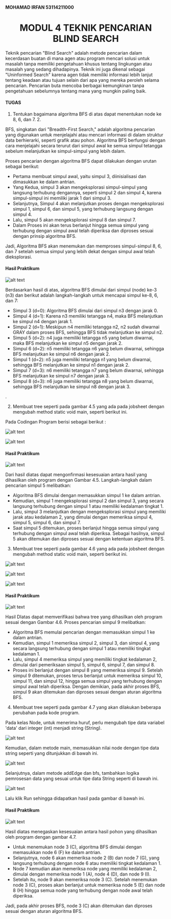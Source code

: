 #### MOHAMAD IRFAN 53114211000

<center><h1>MODUL 4 TEKNIK PENCARIAN BLIND SEARCH</h1></center>
Teknik pencarian "Blind Search" adalah metode pencarian dalam kecerdasan buatan di mana agen atau program mencari solusi untuk masalah tanpa memiliki pengetahuan khusus tentang lingkungan atau masalah yang sedang dihadapinya. Teknik ini juga dikenal sebagai "Uninformed Search" karena agen tidak memiliki informasi lebih lanjut tentang keadaan atau tujuan selain dari apa yang mereka peroleh selama pencarian. Pencarian buta mencoba berbagai kemungkinan tanpa pengetahuan sebelumnya tentang mana yang mungkin paling baik.

#### TUGAS
  1. Tentukan bagaimana algoritma BFS di atas dapat menentukan node ke 8, 6, dan 7. 2. 


BFS, singkatan dari "Breadth-First Search," adalah algoritma pencarian yang digunakan untuk menjelajahi atau mencari informasi di dalam struktur data berhierarki, seperti grafik atau pohon. Algoritma BFS berfungsi dengan cara menjelajahi secara terurut dari simpul awal ke semua simpul tetangga sebelum melanjutkan ke simpul-simpul yang lebih dalam.

Proses pencarian dengan algoritma BFS dapat dilakukan dengan urutan sebagai berikut:

- Pertama membuat simpul awal, yaitu simpul 3, diinisialisasi dan dimasukkan ke dalam antrian.
- Yang Kedua, simpul 3 akan mengeksplorasi simpul-simpul yang langsung terhubung dengannya, seperti simpul 2 dan simpul 4, karena simpul-simpul ini memiliki jarak 1 dari simpul 3.
- Selanjutnya, Simpul 4 akan melanjutkan proses dengan mengeksplorasi simpul 1, simpul 6, dan simpul 5, yang terhubung langsung dengan simpul 4.
- Lalu, simpul 5 akan mengeksplorasi simpul 8 dan simpul 7.
- Dalam Proses ini akan terus berlanjut hingga semua simpul yang terhubung dengan simpul awal telah diperiksa dan diproses sesuai dengan prinsip algoritma BFS.

Jadi, Algoritma BFS akan menemukan dan memproses simpul-simpul 8, 6, dan 7 setelah semua simpul yang lebih dekat dengan simpul awal telah dieksplorasi.

#### Hasil Praktikum

![alt text](https://github.com/mhdirfan17/ARTIFICIAL-INTELLIGENCE-AND-APPLICATION/blob/main/hasil%20no1.png)

Berdasarkan hasil di atas, algoritma BFS dimulai dari simpul (node) ke-3 (n3) dan berikut adalah langkah-langkah untuk mencapai simpul ke-8, 6, dan 7:
- Simpul 3 (d=0): Algoritma BFS dimulai dari simpul n3 dengan jarak 0.
- Simpul 4 (d=1): Karena n3 memiliki tetangga n4, maka BFS melanjutkan ke simpul n4 dengan jarak 1.
- Simpul 2 (d=1): Meskipun n4 memiliki tetangga n2, n2 sudah diwarnai GRAY dalam proses BFS, sehingga BFS tidak melanjutkan ke simpul n2.
- Simpul 5 (d=2): n4 juga memiliki tetangga n5 yang belum diwarnai, maka BFS melanjutkan ke simpul n5 dengan jarak 2.
- Simpul 6 (d=2): n5 memiliki tetangga n6 yang belum diwarnai, sehingga BFS melanjutkan ke simpul n6 dengan jarak 2.
- Simpul 1 (d=2): n5 juga memiliki tetangga n1 yang belum diwarnai, sehingga BFS melanjutkan ke simpul n1 dengan jarak 2.
- Simpul 7 (d=3): n6 memiliki tetangga n7 yang belum diwarnai, sehingga BFS melanjutkan ke simpul n7 dengan jarak 3.
- Simpul 8 (d=3): n6 juga memiliki tetangga n8 yang belum diwarnai, sehingga BFS melanjutkan ke simpul n8 dengan jarak 3.

.

2. Membuat tree seperti pada gambar 4.5 yang ada pada jobsheet dengan mengubah method static void main, seperti berikut ini.

Pada Codingan Program berisi sebagai berikut :

![alt text](https://github.com/MFikriHidayat/Fikri/blob/main/code%20nomor%202-1.png)

![alt text](https://github.com/MFikriHidayat/Fikri/blob/main/code%20nomor%202-2.png)

#### Hasil Praktikum

![alt text](https://github.com/MFikriHidayat/Fikri/blob/main/hasil%20nomor2.png)

Dari hasil diatas dapat mengonfirmasi kesesuaian antara hasil yang dihasilkan oleh program dengan Gambar 4.5. Langkah-langkah dalam pencarian simpul 5 melibatkan:
- Algoritma BFS dimulai dengan memasukkan simpul 1 ke dalam antrian.
- Kemudian, simpul 1 mengeksplorasi simpul 2 dan simpul 3, yang secara langsung terhubung dengan simpul 1 atau memiliki kedalaman tingkat 1.
- Lalu, simpul 3 melanjutkan dengan mengeksplorasi simpul yang memiliki jarak atau kedalaman 2, yang dimulai dengan memeriksa simpul 4, simpul 5, simpul 6, dan simpul 7.
- Saat simpul 5 ditemukan, proses berlanjut hingga semua simpul yang terhubung dengan simpul awal telah diperiksa. Sebagai hasilnya, simpul 5 akan ditemukan dan diproses sesuai dengan ketentuan algoritma BFS.

3.	Membuat tree seperti pada gambar 4.6 yang ada pada jobsheet dengan mengubah method static void main, seperti berikut ini.

![alt text](https://github.com/MFikriHidayat/Fikri/blob/main/code%20nomor%203-1.png)

![alt text](https://github.com/MFikriHidayat/Fikri/blob/main/code%20nomor%203-2.png)

![alt text](https://github.com/MFikriHidayat/Fikri/blob/main/code%20nomor%203-3.png)

#### Hasil Praktikum

![alt text](https://github.com/MFikriHidayat/Fikri/blob/main/hasil%20nomor3.png)

Hasil DIatas dapat memverifikasi bahwa tree yang dihasilkan oleh program sesuai dengan Gambar 4.6. Proses pencarian simpul 9 melibatkan:
- Algoritma BFS memulai pencarian dengan memasukkan simpul 1 ke dalam antrian.
- Kemudian, simpul 1 memeriksa simpul 2, simpul 3, dan simpul 4, yang secara langsung terhubung dengan simpul 1 atau memiliki tingkat kedalaman 1.
- Lalu, simpul 4 memeriksa simpul yang memiliki tingkat kedalaman 2, dimulai dari pemeriksaan simpul 5, simpul 6, simpul 7, dan simpul 8.
- Proses ini berlanjut dengan simpul 8 yang memeriksa simpul 9. Setelah simpul 9 ditemukan, proses terus berlanjut untuk memeriksa simpul 10, simpul 11, dan simpul 12, hingga semua simpul yang terhubung dengan simpul awal telah diperiksa. Dengan demikian, pada akhir proses BFS, simpul 9 akan ditemukan dan diproses sesuai dengan aturan algoritma BFS.

4.	Membuat tree seperti pada gambar 4.7 yang akan dilakukan beberapa perubahan pada kode program.

Pada kelas Node, untuk menerima huruf, perlu mengubah tipe data variabel 'data' dari integer (int) menjadi string (String).

![alt text](https://github.com/MFikriHidayat/Fikri/blob/main/code%20nomor%204-1.png)

Kemudian, dalam metode main, memasukkan nilai node dengan tipe data string seperti yang ditunjukkan di bawah ini.

![alt text](https://github.com/MFikriHidayat/Fikri/blob/main/code%20nomor%204-2.png)

Selanjutnya, dalam metode addEdge dan bfs, tambahkan logika pemrosesan data yang sesuai untuk tipe data String seperti di bawah ini.

![alt text](https://github.com/MFikriHidayat/Fikri/blob/main/code%20nomor%204-3.png)

Lalu klik Run sehingga didapatkan hasil pada gambar di bawah ini.

#### Hasil Praktikum

![alt text](https://github.com/MFikriHidayat/Fikri/blob/main/hasil%20nomor4.png)

Hasil diatas menegaskan kesesuaian antara hasil pohon yang dihasilkan oleh program dengan gambar 4.7. 
- Untuk menemukan node 3 (C), algoritma BFS dimulai dengan memasukkan node 6 (F) ke dalam antrian. 
- Selanjutnya, node 6 akan memeriksa node 2 (B) dan node 7 (G), yang langsung terhubung dengan node 6 atau memiliki tingkat kedalaman 1. 
- Node 7 kemudian akan memeriksa node yang memiliki kedalaman 2, dimulai dengan memeriksa node 1 (A), node 4 (D), dan node 9 (I).
- Setelah itu, node 9 akan memeriksa node 3 (C). Setelah menemukan node 3 (C), proses akan berlanjut untuk memeriksa node 5 (E) dan node 8 (H) hingga semua node yang terhubung dengan node awal telah diperiksa.

Jadi, pada akhir proses BFS, node 3 (C) akan ditemukan dan diproses sesuai dengan aturan algoritma BFS.
